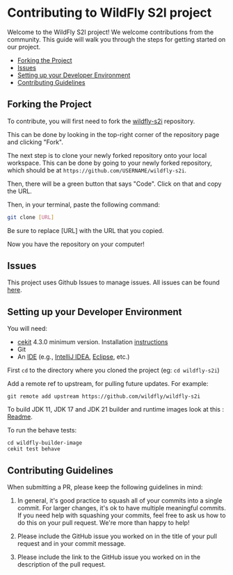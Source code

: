 Contributing to WildFly S2I project
=====================

Welcome to the WildFly S2I project! We welcome contributions from the community. 
This guide will walk you through the steps for getting started on our project.

- [Forking the Project](#forking-the-project)
- [Issues](#issues)
- [Setting up your Developer Environment](#setting-up-your-developer-environment)
- [Contributing Guidelines](#contributing-guidelines)


## Forking the Project 
To contribute, you will first need to fork the [wildfly-s2i](https://github.com/wildfly/wildfly-s2i) repository. 

This can be done by looking in the top-right corner of the repository page and clicking "Fork".

The next step is to clone your newly forked repository onto your local workspace. 
This can be done by going to your newly forked repository, which should be at `https://github.com/USERNAME/wildfly-s2i`. 

Then, there will be a green button that says "Code". Click on that and copy the URL.

Then, in your terminal, paste the following command:
```bash
git clone [URL]
```
Be sure to replace [URL] with the URL that you copied.

Now you have the repository on your computer!

## Issues
This project uses Github Issues to manage issues. All issues can be found [here](https://github.com/wildfly/wildfly-s2i/issues). 

## Setting up your Developer Environment
You will need:

* [cekit](https://github.com/cekit/cekit) 4.3.0 minimum version. Installation [instructions](https://docs.cekit.io/en/latest/handbook/installation/index.html)
* Git
* An [IDE](https://en.wikipedia.org/wiki/Comparison_of_integrated_development_environments#Java)
(e.g., [IntelliJ IDEA](https://www.jetbrains.com/idea/download/), [Eclipse](https://www.eclipse.org/downloads/), etc.)

First `cd` to the directory where you cloned the project (eg: `cd wildfly-s2i`)

Add a remote ref to upstream, for pulling future updates.
For example:

```
git remote add upstream https://github.com/wildfly/wildfly-s2i
```

To build JDK 11, JDK 17 and JDK 21 builder and runtime images look at this : [Readme](https://github.com/wildfly/wildfly-s2i/blob/main/README.md#building-the-images).

To run the behave tests:

```
cd wildfly-builder-image
cekit test behave
```


## Contributing Guidelines

When submitting a PR, please keep the following guidelines in mind:

1. In general, it's good practice to squash all of your commits into a single commit. For larger changes, it's ok to have multiple meaningful commits. If you need help with squashing your commits, feel free to ask us how to do this on your pull request. We're more than happy to help!

2. Please include the GitHub issue you worked on in the title of your pull request and in your commit message. 

3. Please include the link to the GitHub issue you worked on in the description of the pull request.
